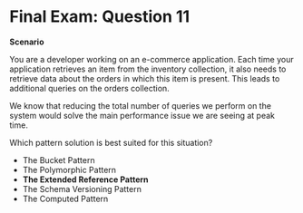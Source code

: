 # Final Exam: Question 11

**Scenario**

You are a developer working on an e-commerce application. Each time your application retrieves an item from the inventory collection, it also needs to retrieve data about the orders in which this item is present. This leads to additional queries on the orders collection.

We know that reducing the total number of queries we perform on the system would solve the main performance issue we are seeing at peak time.

Which pattern solution is best suited for this situation?



- The Bucket Pattern
- The Polymorphic Pattern
- **The Extended Reference Pattern**
- The Schema Versioning Pattern
- The Computed Pattern
